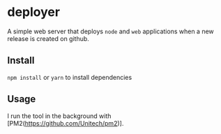 deployer
========

A simple web server that deploys `node` and `web` applications when a new release is created on github.

## Install

`npm install` or `yarn` to install dependencies


## Usage

I run the tool in the background with [PM2(https://github.com/Unitech/pm2)].

